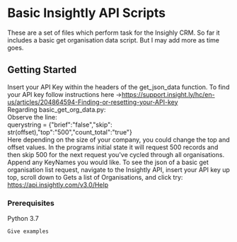 # Basic Insightly API Scripts

These are a set of files which perform task for the Insighly CRM. So far it includes a basic get organisation data script. But I may add more as time goes. 

## Getting Started

Insert your API Key within the headers of the get_json_data function. To find your API key follow instructions here ->https://support.insight.ly/hc/en-us/articles/204864594-Finding-or-resetting-your-API-key <br />
Regarding basic_get_org_data.py: <br />
    Observe the line:  <br />
        querystring = {"brief":"false","skip": str(offset),"top":"500","count_total":"true"} <br />
    Here depending on the size of your company, you could change the top and offset values. In the programs initial state it will request 500 records and then skip 500 for the next request you've cycled through all organisations. <br /> 
    Append any KeyNames you would like. To see the json of a basic get organisation list request, navigate to the Insightly API, insert your API key up top, scroll down to Gets a list of Organisations, and click try: https://api.insightly.com/v3.0/Help

### Prerequisites

Python 3.7 

```
Give examples
```



